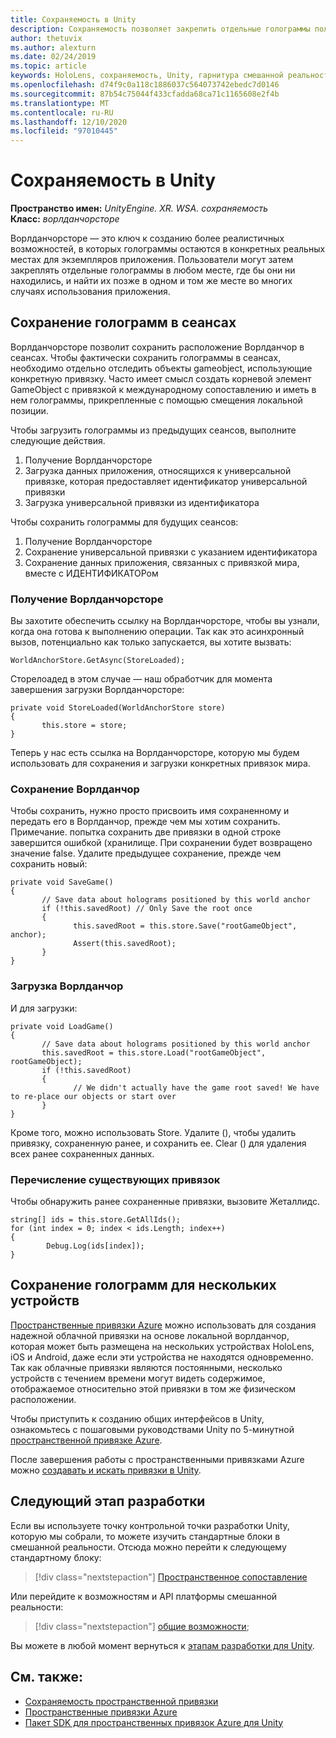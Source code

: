 ```yaml
---
title: Сохраняемость в Unity
description: Сохраняемость позволяет закрепить отдельные голограммы пользователя в любом месте, где бы они ни находились, а затем найти их позже во многих случаях использования приложения.
author: thetuvix
ms.author: alexturn
ms.date: 02/24/2019
ms.topic: article
keywords: HoloLens, сохраняемость, Unity, гарнитура смешанной реальности, гарнитура Windows Mixed Reality, гарнитура виртуальной реальности
ms.openlocfilehash: d74f9c0a118c1886037c564073742ebedc7d0146
ms.sourcegitcommit: 87b54c75044f433cfadda68ca71c1165608e2f4b
ms.translationtype: MT
ms.contentlocale: ru-RU
ms.lasthandoff: 12/10/2020
ms.locfileid: "97010445"
---
```

# <a name="persistence-in-unity"></a>Сохраняемость в Unity

**Пространство имен:** *UnityEngine. XR. WSA. сохраняемость*<br>
**Класс:** *ворлданчорсторе*

Ворлданчорсторе — это ключ к созданию более реалистичных возможностей, в которых голограммы остаются в конкретных реальных местах для экземпляров приложения. Пользователи могут затем закреплять отдельные голограммы в любом месте, где бы они ни находились, и найти их позже в одном и том же месте во многих случаях использования приложения.

## <a name="how-to-persist-holograms-across-sessions"></a>Сохранение голограмм в сеансах

Ворлданчорсторе позволит сохранить расположение Ворлданчор в сеансах. Чтобы фактически сохранить голограммы в сеансах, необходимо отдельно отследить объекты gameobject, использующие конкретную привязку. Часто имеет смысл создать корневой элемент GameObject с привязкой к международному сопоставлению и иметь в нем голограммы, прикрепленные с помощью смещения локальной позиции.

Чтобы загрузить голограммы из предыдущих сеансов, выполните следующие действия.
1. Получение Ворлданчорсторе
2. Загрузка данных приложения, относящихся к универсальной привязке, которая предоставляет идентификатор универсальной привязки
3. Загрузка универсальной привязки из идентификатора

Чтобы сохранить голограммы для будущих сеансов:
1. Получение Ворлданчорсторе
2. Сохранение универсальной привязки с указанием идентификатора
3. Сохранение данных приложения, связанных с привязкой мира, вместе с ИДЕНТИФИКАТОРом

### <a name="getting-the-worldanchorstore"></a>Получение Ворлданчорсторе

Вы захотите обеспечить ссылку на Ворлданчорсторе, чтобы вы узнали, когда она готова к выполнению операции. Так как это асинхронный вызов, потенциально как только запускается, вы хотите вызвать:

```
WorldAnchorStore.GetAsync(StoreLoaded);
```

Сторелоадед в этом случае — наш обработчик для момента завершения загрузки Ворлданчорсторе:

```
private void StoreLoaded(WorldAnchorStore store)
{
       this.store = store;
}
```

Теперь у нас есть ссылка на Ворлданчорсторе, которую мы будем использовать для сохранения и загрузки конкретных привязок мира.

### <a name="saving-a-worldanchor"></a>Сохранение Ворлданчор

Чтобы сохранить, нужно просто присвоить имя сохраненному и передать его в Ворлданчор, прежде чем мы хотим сохранить. Примечание. попытка сохранить две привязки в одной строке завершится ошибкой (хранилище. При сохранении будет возвращено значение false. Удалите предыдущее сохранение, прежде чем сохранить новый:

```
private void SaveGame()
{
       // Save data about holograms positioned by this world anchor
       if (!this.savedRoot) // Only Save the root once
       {
              this.savedRoot = this.store.Save("rootGameObject", anchor);
              Assert(this.savedRoot);
       }
}
```

### <a name="loading-a-worldanchor"></a>Загрузка Ворлданчор

И для загрузки:

```
private void LoadGame()
{
       // Save data about holograms positioned by this world anchor
       this.savedRoot = this.store.Load("rootGameObject", rootGameObject);
       if (!this.savedRoot)
       {
              // We didn't actually have the game root saved! We have to re-place our objects or start over
       }
}
```

Кроме того, можно использовать Store. Удалите (), чтобы удалить привязку, сохраненную ранее, и сохранить ее. Clear () для удаления всех ранее сохраненных данных.

### <a name="enumerating-existing-anchors"></a>Перечисление существующих привязок

Чтобы обнаружить ранее сохраненные привязки, вызовите Жеталлидс.

```
string[] ids = this.store.GetAllIds();
for (int index = 0; index < ids.Length; index++)
{
        Debug.Log(ids[index]);
}
```

## <a name="persisting-holograms-for-multiple-devices"></a>Сохранение голограмм для нескольких устройств

<a href="https://docs.microsoft.com/azure/spatial-anchors/overview" target="_blank">Пространственные привязки Azure</a> можно использовать для создания надежной облачной привязки на основе локальной ворлданчор, которая может быть размещена на нескольких устройствах HoloLens, iOS и Android, даже если эти устройства не находятся одновременно.  Так как облачные привязки являются постоянными, несколько устройств с течением времени могут видеть содержимое, отображаемое относительно этой привязки в том же физическом расположении.

Чтобы приступить к созданию общих интерфейсов в Unity, ознакомьтесь с пошаговыми руководствами Unity по 5-минутной <a href="https://docs.microsoft.com/azure/spatial-anchors/unity-overview" target="_blank">пространственной привязке Azure</a>.

После завершения работы с пространственными привязками Azure можно <a href="https://docs.microsoft.com/azure/spatial-anchors/concepts/create-locate-anchors-unity" target="_blank">создавать и искать привязки в Unity</a>.

## <a name="next-development-checkpoint"></a>Следующий этап разработки

Если вы используете точку контрольной точки разработки Unity, которую мы собрали, то можете изучить стандартные блоки в смешанной реальности. Отсюда можно перейти к следующему стандартному блоку:

> [!div class="nextstepaction"]
> [Пространственное сопоставление](spatial-mapping-in-unity.md)

Или перейдите к возможностям и API платформы смешанной реальности:

> [!div class="nextstepaction"]
> [общие возможности](shared-experiences-in-unity.md);

Вы можете в любой момент вернуться к [этапам разработки для Unity](unity-development-overview.md#2-core-building-blocks).

## <a name="see-also"></a>См. также:
* [Сохраняемость пространственной привязки](../../design/coordinate-systems.md#spatial-anchor-persistence)
* <a href="https://docs.microsoft.com/azure/spatial-anchors" target="_blank">Пространственные привязки Azure</a>
* <a href="https://docs.microsoft.com/dotnet/api/Microsoft.Azure.SpatialAnchors" target="_blank">Пакет SDK для пространственных привязок Azure для Unity</a>
